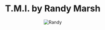 <h1 align="center"><b>T.M.I. by Randy Marsh</b></h1>
<p align="center">
  <img src="https://github.com/GumeeR/T.M.I./assets/115513742/ff14d073-ef1a-4e55-98f7-6ba09b26d51b" alt="Randy">
</p>

